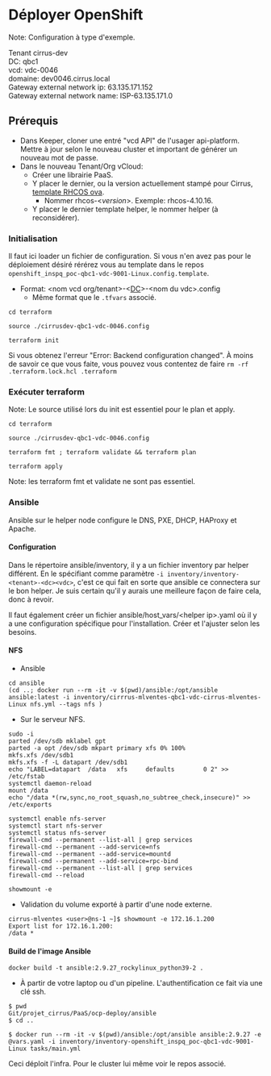 # Déployer OpenShift

Note: Configuration à type d'exemple.

Tenant cirrus-dev
<br>
DC: qbc1
<br>
vcd: vdc-0046
<br>
domaine: dev0046.cirrus.local
<br>
Gateway external network ip: 63.135.171.152
<br>
Gateway external network name: ISP-63.135.171.0

## Prérequis

* Dans Keeper, cloner une entré "vcd API" de l'usager api-platform. Mettre à jour selon le nouveau cluster et important de générer un nouveau mot de passe.
* Dans le nouveau Tenant/Org vCloud:
  * Créer une librairie PaaS.
  * Y placer le dernier, ou la version actuellement stampé pour Cirrus, [template RHCOS ova](https://mirror.openshift.com/pub/openshift-v4/dependencies/rhcos/latest/). 
    * Nommer rhcos-\<_version_\>. Exemple: rhcos-4.10.16.
  * Y placer le dernier template helper, le nommer helper (à reconsidérer).

### Initialisation

Il faut ici loader un fichier de configuration. Si vous n'en avez pas pour le déploiement désiré rérérez vous au template dans le repos `openshift_inspq_poc-qbc1-vdc-9001-Linux.config.template`.
* Format: <nom vcd org/tenant>-\<[DC](https://team-1606402103067.atlassian.net/wiki/spaces/PC/pages/255655945/Infrastructure#Environnements)\>-\<nom du vdc\>.config
  * Même format que le `.tfvars` associé. 

```
cd terraform

source ./cirrusdev-qbc1-vdc-0046.config

terraform init
```

Si vous obtenez l'erreur "Error: Backend configuration changed". À moins de savoir ce que vous faite, vous pouvez vous contentez de faire `rm -rf .terraform.lock.hcl .terraform`

### Exécuter terraform

Note: Le source utilisé lors du init est essentiel pour le plan et apply.

```
cd terraform

source ./cirrusdev-qbc1-vdc-0046.config

terraform fmt ; terraform validate && terraform plan

terraform apply
```
Note: les terraform fmt et validate ne sont pas essentiel.

### Ansible

Ansible sur le helper node configure le DNS, PXE, DHCP, HAProxy et Apache.

#### Configuration

Dans le répertoire ansible/inventory, il y a un fichier inventory par helper différent. En le spécifiant comme paramètre `-i inventory/inventory-<tenant>-<dc><vdc>`, c'est ce qui fait en sorte que ansible ce connectera sur le bon helper. Je suis certain qu'il y aurais une meilleure façon de faire cela, donc à revoir.

Il faut également créer un fichier ansible/host_vars/\<helper ip\>.yaml où il y a une configuration spécifique pour l'installation. Créer et l'ajuster selon les besoins.

#### NFS
* Ansible
```
cd ansible
(cd ..; docker run --rm -it -v $(pwd)/ansible:/opt/ansible ansible:latest -i inventory/cirrrus-mlventes-qbc1-vdc-cirrus-mlventes-Linux nfs.yml --tags nfs )
```
* Sur le serveur NFS.
```
sudo -i
parted /dev/sdb mklabel gpt
parted -a opt /dev/sdb mkpart primary xfs 0% 100%
mkfs.xfs /dev/sdb1
mkfs.xfs -f -L datapart /dev/sdb1
echo "LABEL=datapart  /data   xfs     defaults        0 2" >> /etc/fstab
systemctl daemon-reload
mount /data
echo "/data *(rw,sync,no_root_squash,no_subtree_check,insecure)" >> /etc/exports

systemctl enable nfs-server
systemctl start nfs-server
systemctl status nfs-server
firewall-cmd --permanent --list-all | grep services
firewall-cmd --permanent --add-service=nfs
firewall-cmd --permanent --add-service=mountd
firewall-cmd --permanent --add-service=rpc-bind
firewall-cmd --permanent --list-all | grep services
firewall-cmd --reload

showmount -e
```

* Validation du volume exporté à partir d'une node externe.

```
cirrus-mlventes <user>@ns-1 ~]$ showmount -e 172.16.1.200
Export list for 172.16.1.200:
/data *
```

#### Build de l'image Ansible

```
docker build -t ansible:2.9.27_rockylinux_python39-2 .
```

* À partir de votre laptop ou d'un pipeline. L'authentification ce fait via une clé ssh.
```
$ pwd                                                                                                                                                                  
Git/projet_cirrus/PaaS/ocp-deploy/ansible
$ cd ..

$ docker run --rm -it -v $(pwd)/ansible:/opt/ansible ansible:2.9.27 -e @vars.yaml -i inventory/inventory-openshift_inspq_poc-qbc1-vdc-9001-Linux tasks/main.yml
```

Ceci déploit l'infra. Pour le cluster lui même voir le repos associé.